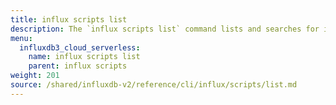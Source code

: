 ```yaml
---
title: influx scripts list
description: The `influx scripts list` command lists and searches for invokable scripts in InfluxDB.
menu:
  influxdb3_cloud_serverless:
    name: influx scripts list
    parent: influx scripts
weight: 201
source: /shared/influxdb-v2/reference/cli/influx/scripts/list.md
---
```


<!-- The content of this file is at 
// SOURCE content/shared/influxdb-v2/reference/cli/influx/scripts/list.md-->
